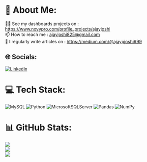 # 💫 About Me:
👨‍💻 See my dashboards projects on : https://www.novypro.com/profile_projects/ajayjoshi<br>📫 How to reach me : ajayjoshi825@gmail.com<br>📝 I regularly write articles on : https://medium.com/@ajaypjoshi999


## 🌐 Socials:
[![LinkedIn](https://img.shields.io/badge/LinkedIn-%230077B5.svg?logo=linkedin&logoColor=white)](https://linkedin.com/in/https://www.linkedin.com/in/ajay-joshi-781a24150/) 

# 💻 Tech Stack:
![MySQL](https://img.shields.io/badge/mysql-%2300f.svg?style=for-the-badge&logo=mysql&logoColor=white) ![Python](https://img.shields.io/badge/python-3670A0?style=for-the-badge&logo=python&logoColor=ffdd54) ![MicrosoftSQLServer](https://img.shields.io/badge/Microsoft%20SQL%20Sever-CC2927?style=for-the-badge&logo=microsoft%20sql%20server&logoColor=white) ![Pandas](https://img.shields.io/badge/pandas-%23150458.svg?style=for-the-badge&logo=pandas&logoColor=white) ![NumPy](https://img.shields.io/badge/numpy-%23013243.svg?style=for-the-badge&logo=numpy&logoColor=white)
# 📊 GitHub Stats:
![](https://github-readme-stats.vercel.app/api?username=ajaypjoshi&theme=city_light&hide_border=false&include_all_commits=false&count_private=false)<br/>
![](https://github-readme-streak-stats.herokuapp.com/?user=ajaypjoshi&theme=city_light&hide_border=false)<br/>
![](https://github-readme-stats.vercel.app/api/top-langs/?username=ajaypjoshi&theme=city_light&hide_border=false&include_all_commits=false&count_private=false&layout=compact)

<!-- Proudly created with GPRM ( https://gprm.itsvg.in ) -->
